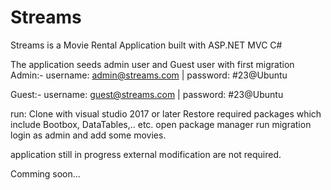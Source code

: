 # Streams

Streams is a Movie Rental Application built with ASP.NET MVC C#

The application seeds admin user and Guest user with first migration
Admin:- username: admin@streams.com | password: #23@Ubuntu

Guest:- username: guest@streams.com | password: #23@Ubuntu

run:
Clone with visual studio 2017 or later
Restore required packages which include Bootbox, DataTables,.. etc.
open package manager run migration login as admin and add some movies.

application still in progress external modification are not required.

Comming soon...
